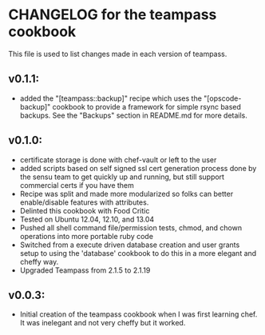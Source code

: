 # CHANGELOG for the teampass cookbook

This file is used to list changes made in each version of teampass.

## v0.1.1:
* added the "[teampass::backup]" recipe which uses the "[opscode-backup]" cookbook to provide a framework for simple rsync based backups.  See the "Backups" section in README.md for more details.

## v0.1.0:

* certificate storage is done with chef-vault or left to the user
* added scripts based on self signed ssl cert generation process done by the sensu team to get quickly up and running, but still support commercial certs if you have them
* Recipe was split and made more modularized so folks can better enable/disable features with attributes.
* Delinted this cookbook with Food Critic
* Tested on Ubuntu 12.04, 12.10, and 13.04
* Pushed all shell command file/permission tests, chmod, and chown operations into more portable ruby code
* Switched from a execute driven database creation and user grants setup to using the 'database' cookbook to do this in a more elegant and cheffy way.
* Upgraded Teampass from 2.1.5 to 2.1.19

## v0.0.3:

* Initial creation of the teampass cookbook when I was first learning chef.  It was inelegant and not very cheffy but it worked.

